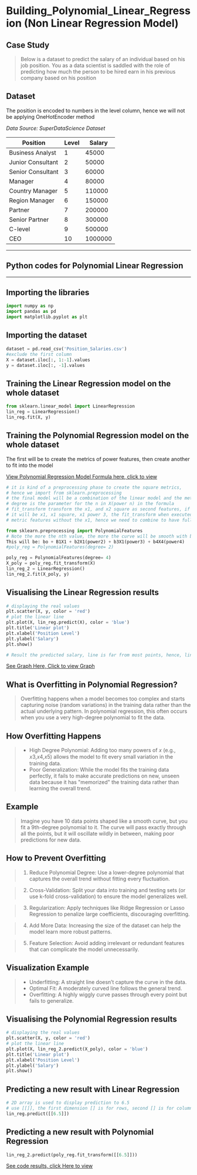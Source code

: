 # Building_Polynomial_Linear_Regression (Non Linear Regression Model)
## Case Study
>Below is a dataset to predict the salary of an individual based on his job position. You as a data scientist is saddled with the role of predicting how much the person to be hired earn in his previous company based on his position

## Dataset
The position is encoded to numbers in the level column, hence we will not be applying OneHotEncoder method

_Data Source: SuperDataScience Dataset_

|Position	|Level	|Salary|
|---------|-------|-------|
|Business Analyst|	1|	45000|
|Junior Consultant|	2	|50000|
|Senior Consultant|	3|	60000|
|Manager|	4	|80000|
|Country Manager	|5	|110000|
|Region Manager|	6	|150000|
|Partner|	7	|200000|
|Senior Partner|	8	|300000|
|C-level|	9	|500000|
|CEO|	10	|1000000|
---
## Python codes for Polynomial Linear Regression
---

## Importing the libraries
```python
import numpy as np
import pandas as pd
import matplotlib.pyplot as plt
```

## Importing the dataset
```python
dataset = pd.read_csv('Position_Salaries.csv')
#exclude the first column
X = dataset.iloc[:, 1:-1].values
y = dataset.iloc[:, -1].values
```

## Training the Linear Regression model on the whole dataset
```python
from sklearn.linear_model import LinearRegression
lin_reg = LinearRegression()
lin_reg.fit(X, y)
```

## Training the Polynomial Regression model on the whole dataset
The first will be to create the metrics of power features, then create another to fit into the model

[View Polynomial Regression Model Formula here, click to view](https://ibb.co/Xxg5TWs)

```python
# it is kind of a preprocessing phase to create the square metrics, 
# hence we import from sklearn.preprocessing
# the final model will be a combination of the linear model and the metric features
# degree is the parameter for the n in X(power n) in the formula
# fit_transform transform the x1, and x2 square as second features, if degree is 3,
# it will be x1, x1 square, x1 power 3, the fit_transform when executed will give only the
# metric features without the x1, hence we need to combine to have full

from sklearn.preprocessing import PolynomialFeatures
# Note the more the nth value, the more the curve will be smooth with better results, try 4
This will be: bo + B1X1 + b2X1(power2) + b3X1(power3) + b4X4(power4)
#poly_reg = PolynomialFeatures(degree= 2)

poly_reg = PolynomialFeatures(degree= 4)
X_poly = poly_reg.fit_transform(X)
lin_reg_2 = LinearRegression()
lin_reg_2.fit(X_poly, y)
```

## Visualising the Linear Regression results
```python
# displaying the real values
plt.scatter(X, y, color = 'red')
# plot the linear line
plt.plot(X, lin_reg.predict(X), color = 'blue')
plt.title('Linear plot')
plt.xlabel('Position Level')
plt.ylabel('Salary')
plt.show()

# Result the predicted salary, line is far from most points, hence, linearReg is not the best
```
[See Graph Here, Click to view Graph](https://colab.research.google.com/drive/1A4FvrP7RtiEFlPeRX1MAXRm3pj837x_B#scrollTo=KD-jHmzSIWZq)

## What is Overfitting in Polynomial Regression?
> Overfitting happens when a model becomes too complex and starts capturing noise (random variations) in the training data rather than the actual underlying pattern. In polynomial regression, this often occurs when you use a very high-degree polynomial to fit the data.

## How Overfitting Happens
> + High Degree Polynomial: Adding too many powers of 𝑥 (e.g., 𝑥3,𝑥4,𝑥5) allows the model to fit every small variation in the training data.
> + Poor Generalization: While the model fits the training data perfectly, it fails to make accurate predictions on new, unseen data because it has "memorized" the training data rather than learning the overall trend.

## Example
> Imagine you have 10 data points shaped like a smooth curve, but you fit a 9th-degree polynomial to it. The curve will pass exactly through all the points, but it will oscillate wildly in between, making poor predictions for new data.

## How to Prevent Overfitting
> 1. Reduce Polynomial Degree: Use a lower-degree polynomial that captures the overall trend without fitting every fluctuation.

> 2. Cross-Validation: Split your data into training and testing sets (or use k-fold cross-validation) to ensure the model generalizes well.

> 3. Regularization: Apply techniques like Ridge Regression or Lasso Regression to penalize large coefficients, discouraging overfitting.

> 4. Add More Data: Increasing the size of the dataset can help the model learn more robust patterns.

> 5. Feature Selection: Avoid adding irrelevant or redundant features that can complicate the model unnecessarily.

## Visualization Example
> + Underfitting: A straight line doesn’t capture the curve in the data.
> + Optimal Fit: A moderately curved line follows the general trend.
> + Overfitting: A highly wiggly curve passes through every point but fails to generalize.

## Visualising the Polynomial Regression results
```python
# displaying the real values
plt.scatter(X, y, color = 'red')
# plot the linear line
plt.plot(X, lin_reg_2.predict(X_poly), color = 'blue')
plt.title('Linear plot')
plt.xlabel('Position Level')
plt.ylabel('Salary')
plt.show()
```

## Predicting a new result with Linear Regression
```python
# 2D array is used to display prediction to 6.5
# use [[]], the first dimension [] is for rows, second [] is for column
lin_reg.predict([[6.5]])
```

## Predicting a new result with Polynomial Regression
```python
lin_reg_2.predict(poly_reg.fit_transform([[6.5]]))
```

[See code results, click Here to view](https://colab.research.google.com/drive/1A4FvrP7RtiEFlPeRX1MAXRm3pj837x_B#scrollTo=uQmtnyTHFRGG)

